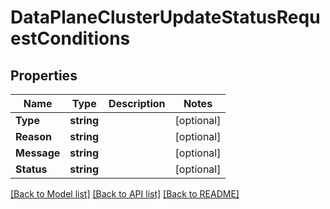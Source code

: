 # DataPlaneClusterUpdateStatusRequestConditions

## Properties

Name | Type | Description | Notes
------------ | ------------- | ------------- | -------------
**Type** | **string** |  | [optional] 
**Reason** | **string** |  | [optional] 
**Message** | **string** |  | [optional] 
**Status** | **string** |  | [optional] 

[[Back to Model list]](../README.md#documentation-for-models) [[Back to API list]](../README.md#documentation-for-api-endpoints) [[Back to README]](../README.md)


